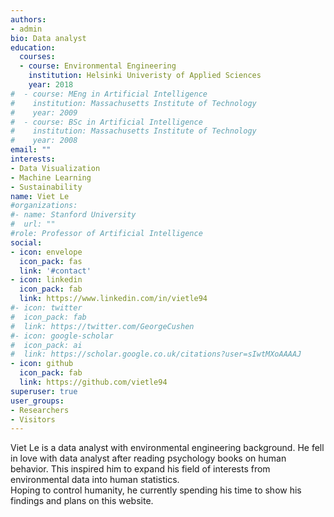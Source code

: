 ```yaml
---
authors:
- admin
bio: Data analyst
education:
  courses:
  - course: Environmental Engineering
    institution: Helsinki Univeristy of Applied Sciences
    year: 2018
#  - course: MEng in Artificial Intelligence
#    institution: Massachusetts Institute of Technology
#    year: 2009
#  - course: BSc in Artificial Intelligence
#    institution: Massachusetts Institute of Technology
#    year: 2008
email: ""
interests:
- Data Visualization
- Machine Learning
- Sustainability
name: Viet Le
#organizations:
#- name: Stanford University
#  url: ""
#role: Professor of Artificial Intelligence
social:
- icon: envelope
  icon_pack: fas
  link: '#contact'
- icon: linkedin
  icon_pack: fab
  link: https://www.linkedin.com/in/vietle94  
#- icon: twitter
#  icon_pack: fab
#  link: https://twitter.com/GeorgeCushen
#- icon: google-scholar
#  icon_pack: ai
#  link: https://scholar.google.co.uk/citations?user=sIwtMXoAAAAJ
- icon: github
  icon_pack: fab
  link: https://github.com/vietle94
superuser: true
user_groups:
- Researchers
- Visitors
---
```

Viet Le is a data analyst with environmental engineering background. He fell in love with data analyst after reading psychology books on human behavior. This inspired him to expand his field of interests from environmental data into human statistics.<br> Hoping to control humanity, he currently spending his time to show his findings and plans on this website.
